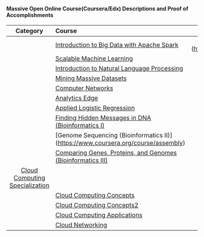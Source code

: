 
#### Massive Open Online Course(Coursera/Edx) Descriptions and Proof of Accomplishments

| Category | Course | Statement of Accomplishment / Certificates|
|:--------:|:-------|:------------------------------------------:|
|| [Introduction to Big Data with Apache Spark](https://www.edx.org/course/introduction-big-data-apache-spark-uc-berkeleyx-cs100-1x) | [Certificate] (https://github.com/beaglebagel/mooc/blob/master/certificates/Edx%20Introduction%20to%20Big%20Data%20with%20Apache%20Spark.pdf) |
|| [Scalable Machine Learning](https://www.edx.org/course/scalable-machine-learning-uc-berkeleyx-cs190-1x) | [Certificate] (https://github.com/beaglebagel/mooc/blob/master/certificates/Edx%20Scalable%20Machine%20Learning.pdf) |
|| [Introduction to Natural Language Processing](https://www.coursera.org/course/nlpintro)                                         | [Certificate] (https://github.com/beaglebagel/mooc/blob/master/certificates/Coursera%20nlpintro%202016.pdf) |
|| [Mining Massive Datasets](https://www.coursera.org/course/mmds)                                         | [Certificate] (https://github.com/beaglebagel/mooc/blob/master/certificates/Coursera%20mmds%202015.pdf) |
|| [Computer Networks](https://www.coursera.org/course/comnetworks)                                        | [Certificate] (https://github.com/beaglebagel/mooc/blob/master/certificates/Coursera%20comnetworks%202015.pdf) |
|| [Analytics Edge](https://www.edx.org/course/analytics-edge-mitx-15-071x-0) | [Certificate] (https://github.com/beaglebagel/mooc/blob/master/certificates/Edx%20The%20Analytics%20Edge.pdf) |
|| [Applied Logistic Regression](https://www.coursera.org/course/logisticregression) | [Certificate] (https://github.com/beaglebagel/mooc/blob/master/certificates/Coursera%20logisticregression%202015.pdf) |
|| [Finding Hidden Messages in DNA (Bioinformatics I)](https://www.coursera.org/course/hiddenmessages) | [Certificate] (https://github.com/beaglebagel/mooc/blob/master/certificates/Coursera%20hiddenmessages%202015.pdf)  |
|| [Genome Sequencing (Bioinformatics II)] (https://www.coursera.org/course/assembly) | [Certificate] (https://github.com/beaglebagel/mooc/blob/master/certificates/Coursera%20assembly%202015.pdf) |
|| [Comparing Genes, Proteins, and Genomes (Bioinformatics III)](https://www.coursera.org/course/comparinggenomes) | [Certificate] (https://github.com/beaglebagel/mooc/blob/master/certificates/Coursera%20comparinggenomes%202015.pdf) |
| [Cloud Computing Specialization](https://www.coursera.org/specializations/cloudcomputing) | | [Certificate] (https://github.com/beaglebagel/mooc/blob/master/certificates/Coursera.Cloud.Computing.2016.pdf) |
|| [Cloud Computing Concepts](https://www.coursera.org/course/cloudcomputing) | [Certificate] (https://github.com/beaglebagel/mooc/blob/master/certificates/Coursera%20cloudcomputing%202015.pdf) |
|| [Cloud Computing Concepts2](https://www.coursera.org/course/cloudcomputing2) | [Certificate] (https://github.com/beaglebagel/mooc/blob/master/certificates/Coursera%20cloudcomputing2%202015.pdf) |
|| [Cloud Computing Applications](https://www.coursera.org/course/cloudapplications) | [Certificate] (https://github.com/beaglebagel/mooc/blob/master/certificates/Coursera%20cloudapplications%202015.pdf) |
|| [Cloud Networking](https://www.coursera.org/course/cloudnetworking) | [Certificate] (https://github.com/beaglebagel/mooc/blob/master/certificates/Coursera%20cloudnetworking%202015.pdf) |
